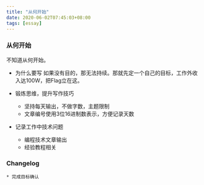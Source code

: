 ```yaml
---
title: "从何开始"
date: 2020-06-02T07:45:03+08:00
tags: [essay]
---
```


### 从何开始

不知道从何开始。

* 为什么要写
    如果没有目的，那无法持续。那就先定一个自己的目标，工作外收入达100W，把Flag立在这。

* 锻炼思维，提升写作技巧
    * 坚持每天输出，不做字数，主题限制
    * 文章编号使用3位16进制数表示，方便记录天数

* 记录工作中技术问题
    * 编程技术文章输出
    * 经验教程相关

### Changelog
    * 完成目标确认
